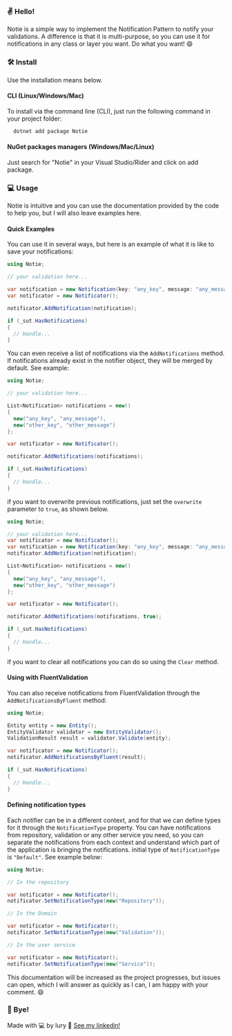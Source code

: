 ### ✌ Hello!

Notie is a simple way to implement the Notification Pattern to notify your validations. A difference is that it is multi-purpose, so you can use it for notifications in any class or layer you want. Do what you want! 😄

### 🛠 Install

Use the installation means below.

#### CLI (Linux/Windows/Mac)

To install via the command line (CLI), just run the following command in your project folder:

```bash
  dotnet add package Notie
```

#### NuGet packages managers (Windows/Mac/Linux)

Just search for "Notie" in your Visual Studio/Rider and click on add package.

### 💻 Usage

Notie is intuitive and you can use the documentation provided by the code to help you, but I will also leave examples here.

#### Quick Examples

You can use it in several ways, but here is an example of what it is like to save your notifications:

```csharp
using Notie;

// your validation here...

var notification = new Notification(key: "any_key", message: "any_message");
var notificator = new Notificator();

notificator.AddNotification(notification);

if (_sut.HasNotifications)
{
  // Handle...
}

```

You can even receive a list of notifications via the `AddNotifications` method. If notifications already exist in the notifier object, they will be merged by default. See example:

```csharp
using Notie;

// your validation here...

List<Notification> notifications = new()
{
  new("any_key", "any_message"),
  new("other_key", "other_message")
};

var notificator = new Notificator();

notificator.AddNotifications(notifications);

if (_sut.HasNotifications)
{
  // Handle...
}

```

if you want to overwrite previous notifications, just set the `overwrite` parameter to `true`, as shown below.

```csharp
using Notie;

// your validation here...
var notificator = new Notificator();
var notification = new Notification(key: "any_key", message: "any_message");
notificator.AddNotification(notification);

List<Notification> notifications = new()
{
  new("any_key", "any_message"),
  new("other_key", "other_message")
};

var notificator = new Notificator();

notificator.AddNotifications(notifications, true);

if (_sut.HasNotifications)
{
  // Handle...
}

```

if you want to clear all notifications you can do so using the `Clear` method.

#### Using with FluentValidation

You can also receive notifications from FluentValidation through the `AddNotificationsByFluent` method:

```csharp
using Notie;

Entity entity = new Entity();
EntityValidator validator = new EntityValidator();
ValidationResult result = validator.Validate(entity);

var notificator = new Notificator();
notificator.AddNotificationsByFluent(result);

if (_sut.HasNotifications)
{
  // Handle...
}
```

#### Defining notification types

Each notifier can be in a different context, and for that we can define types for it through the `NotificationType` property. You can have notifications from repository, validation or any other service you need, so you can separate the notifications from each context and understand which part of the application is bringing the notifications. initial type of `NotificationType` is `"Default"`. See example below:

```csharp
using Notie;

// In the repository

var notificator = new Notificator();
notificator.SetNotificationType(new("Repository"));

// In the Domain

var notificator = new Notificator();
notificator.SetNotificationType(new("Validation"));

// In the user service

var notificator = new Notificator();
notificator.SetNotificationType(new("Service"));

```

This documentation will be increased as the project progresses, but issues can open, which I will answer as quickly as I can, I am happy with your comment. 😄

### 👋 Bye!

Made with 💻 by Iury :wave: [See my linkedin!](https://www.linkedin.com/in/iury-ferreira-68ba35130/)
